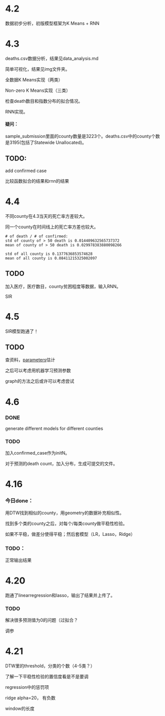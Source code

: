 # 4.2

数据初步分析，初版模型框架为K Means + RNN



# 4.3

deaths.csv数据分析，结果见data_analysis.md

简单可视化，结果见img文件夹。

全数据K Means实现（两类）

Non-zero K Means实现（三类）

检查death数目和指数分布的拟合情况。

RNN实现。



#### **疑问**：

sample_submission里面的county数量是3223个。deaths.csv中的county个数是3195(包括了Statewide Unallocated)。



## TODO:

add confirmed case

比较函数拟合的结果和rnn的结果

# 4.4

不同county在4.3当天的死亡率方差较大。

同一个county在时间线上的死亡率方差也较大。

```
# of death / # of confirmed:
std of county of > 50 death is 0.014409632565737372
mean of county of > 50 death is 0.029978383880098266

std of all county is 0.1377636853574628
mean of all county is 0.08411215325002097
```



## TODO

加入医疗，医疗数目，county贫困程度等数据，输入RNN。

SIR

# 4.5

SIR模型跑通了！



## TODO

查资料，[parameters](https://github.com/ryansmcgee/seirsplus)估计

之后可以考虑用机器学习预测参数

graph的方法之后或许可以考虑尝试



# 4.6

### DONE

generate different models for different counties



### TODO

加入confirmed_case作为initN。

对于预测的death count，加入分布，生成可提交的文件。



# 4.16

### 今日done：

用DTW找到相似的county，用geometry的数据补充相似性。

找到多个类的county之后，对每个/每类county做平稳性检验。

如果不平稳，做差分使得平稳；然后套模型（LR，Lasso，Ridge）



### TODO：

正常输出结果





# 4.20

跑通了linearregression和lasso，输出了结果并上传了。

### TODO

解决很多预测值为0的问题（过拟合？

调参



# 4.21

DTW里的threshold，分类的个数（4-5类？）



了解一下平稳性检验的置信度看是不是要调



regression中的惩罚项

ridge alpha=20， 有负数



window的长度





